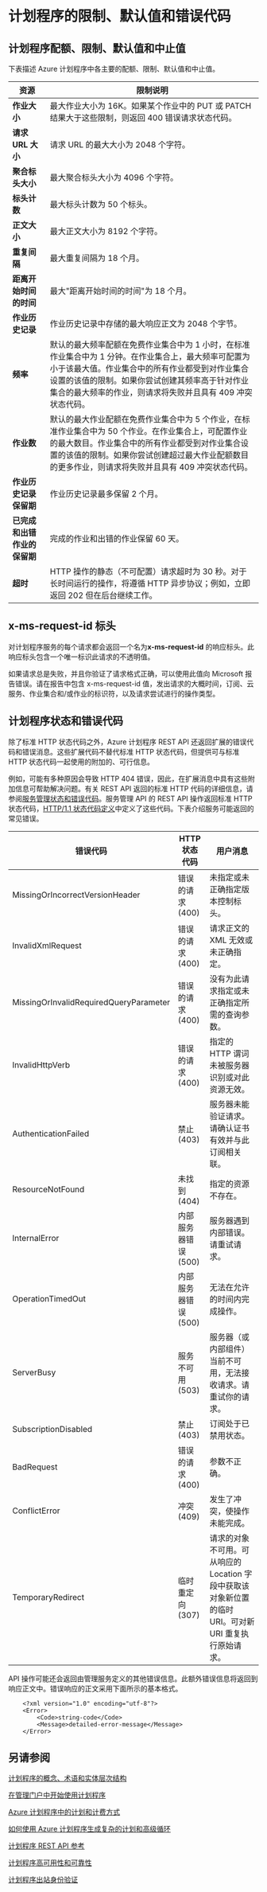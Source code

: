 <properties 
 pageTitle="计划程序的限制、默认值和错误代码" 
 description="" 
 services="scheduler" 
 documentationCenter=".NET" 
 authors="krisragh" 
 manager="dwrede" 
 editor=""/>
<tags 
wacn.date="05/15/2015"
 ms.service="scheduler" 
 ms.workload="infrastructure-services" 
 ms.tgt_pltfrm="na" 
 ms.devlang="dotnet" 
 ms.topic="article" 
 ms.date="04/22/2015" 
 ms.author="krisragh"/>
 
# 计划程序的限制、默认值和错误代码

## 计划程序配额、限制、默认值和中止值

下表描述 Azure 计划程序中各主要的配额、限制、默认值和中止值。

|资源|限制说明|
|---|---|
|**作业大小**|最大作业大小为 16K。如果某个作业中的 PUT 或 PATCH 结果大于这些限制，则返回 400 错误请求状态代码。|
|**请求 URL 大小**|请求 URL 的最大大小为 2048 个字符。|
|**聚合标头大小**|最大聚合标头大小为 4096 个字符。|
|**标头计数**|最大标头计数为 50 个标头。|
|**正文大小**|最大正文大小为 8192 个字符。|
|**重复间隔**|最大重复间隔为 18 个月。|
|**距离开始时间的时间**|最大"距离开始时间的时间"为 18 个月。|
|**作业历史记录**|作业历史记录中存储的最大响应正文为 2048 个字节。|
|**频率**|默认的最大频率配额在免费作业集合中为 1 小时，在标准作业集合中为 1 分钟。在作业集合上，最大频率可配置为小于该最大值。作业集合中的所有作业都受到对作业集合设置的该值的限制。如果你尝试创建其频率高于针对作业集合的最大频率的作业，则请求将失败并且具有 409 冲突状态代码。|
|**作业数**|默认的最大作业配额在免费作业集合中为 5 个作业，在标准作业集合中为 50 个作业。在作业集合上，可配置作业的最大数目。作业集合中的所有作业都受到对作业集合设置的该值的限制。如果你尝试创建超过最大作业配额数目的更多作业，则请求将失败并且具有 409 冲突状态代码。|
|**作业历史记录保留期**|作业历史记录最多保留 2 个月。|
|**已完成和出错作业的保留期**|完成的作业和出错的作业保留 60 天。|
|**超时**|HTTP 操作的静态（不可配置）请求超时为 30 秒。对于长时间运行的操作，将遵循 HTTP 异步协议；例如，立即返回 202 但在后台继续工作。|

## x-ms-request-id 标头

对计划程序服务的每个请求都会返回一个名为**x-ms-request-id** 的响应标头。此响应标头包含一个唯一标识此请求的不透明值。

如果请求总是失败，并且你验证了请求格式正确，可以使用此值向 Microsoft 报告错误。请在报告中包含 x-ms-request-id 值，发出请求的大概时间，订阅、云服务、作业集合和/或作业的标识符，以及请求尝试进行的操作类型。

## 计划程序状态和错误代码

除了标准 HTTP 状态代码之外，Azure 计划程序 REST API 还返回扩展的错误代码和错误消息。这些扩展代码不替代标准 HTTP 状态代码，但提供可与标准 HTTP 状态代码一起使用的附加的、可行信息。 

例如，可能有多种原因会导致 HTTP 404 错误，因此，在扩展消息中具有这些附加信息可帮助解决问题。有关 REST API 返回的标准 HTTP 代码的详细信息，请参阅[服务管理状态和错误代码](https://msdn.microsoft.com/zh-CN/library/azure/ee460801.aspx)。服务管理 API 的 REST API 操作返回标准 HTTP 状态代码，[HTTP/1.1 状态代码定义](http://www.w3.org/Protocols/rfc2616/rfc2616-sec10.html)中定义了这些代码。下表介绍服务可能返回的常见错误。

|错误代码|HTTP 状态代码|用户消息|
|----|----|----|
|MissingOrIncorrectVersionHeader|错误的请求 (400)|未指定或未正确指定版本控制标头。|
|InvalidXmlRequest|错误的请求 (400)|请求正文的 XML 无效或未正确指定。|
|MissingOrInvalidRequiredQueryParameter|错误的请求 (400)|没有为此请求指定或未正确指定所需的查询参数。|
|InvalidHttpVerb|错误的请求 (400)|指定的 HTTP 谓词未被服务器识别或对此资源无效。|
|AuthenticationFailed|禁止 (403)|服务器未能验证请求。请确认证书有效并与此订阅相关联。|
|ResourceNotFound|未找到 (404)|指定的资源不存在。|
|InternalError|内部服务器错误 (500)|服务器遇到内部错误。请重试请求。|
|OperationTimedOut|内部服务器错误 (500)|无法在允许的时间内完成操作。|
|ServerBusy|服务不可用 (503)|服务器（或内部组件）当前不可用，无法接收请求。请重试你的请求。|
|SubscriptionDisabled|禁止 (403)|订阅处于已禁用状态。|
|BadRequest|错误的请求 (400)|参数不正确。|
|ConflictError|冲突 (409)|发生了冲突，使操作未能完成。|
|TemporaryRedirect|临时重定向 (307)|请求的对象不可用。可从响应的 Location 字段中获取该对象新位置的临时 URI。可对新 URI 重复执行原始请求。|

API 操作可能还会返回由管理服务定义的其他错误信息。此额外错误信息将返回到响应正文中。错误响应的正文采用下面所示的基本格式。

		<?xml version="1.0" encoding="utf-8"?>  
		<Error>  
			<Code>string-code</Code>  
			<Message>detailed-error-message</Message>  
		</Error>  

## 另请参阅

 [计划程序的概念、术语和实体层次结构](/documentation/articles/scheduler-concepts-terms)
 
 [在管理门户中开始使用计划程序](/documentation/articles/scheduler-get-started-portal)
 
 [Azure 计划程序中的计划和计费方式](/documentation/articles/scheduler-plans-billing)
 
 [如何使用 Azure 计划程序生成复杂的计划和高级循环](/documentation/articles/scheduler-advanced-complexity)
 
 [计划程序 REST API 参考](https://msdn.microsoft.com/zh-CN/library/dn528946)   
 
 [计划程序高可用性和可靠性](/documentation/articles/scheduler-high-availability-reliability)
 
 [计划程序出站身份验证](/documentation/articles/scheduler-outbound-authentication)

 

<!--HONumber=53-->